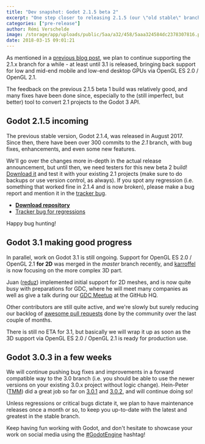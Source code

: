 ```yaml
---
title: "Dev snapshot: Godot 2.1.5 beta 2"
excerpt: "One step closer to releasing 2.1.5 (our \"old stable\" branch) with this new beta 2 build! If you are still working with Godot 2.1 for any reason, make sure to give it a try and ensure that your projects still work as intended. If all goes well we will soon make a release candidate build and then the stable one."
categories: ["pre-release"]
author: Rémi Verschelde
image: /storage/app/uploads/public/5aa/a32/458/5aaa324584dc2378307816.png
date: 2018-03-15 09:01:21
---
```


As mentioned in a [previous blog post](/article/dev-snapshot-godot-2-1-5-beta-1), we plan to continue supporting the 2.1.x branch for a while - at least until 3.1 is released, bringing back support for low and mid-end mobile and low-end desktop GPUs via OpenGL ES 2.0 / OpenGL 2.1.

The feedback on the previous 2.1.5 beta 1 build was relatively good, and many fixes have been done since, especially to the (still imperfect, but better) tool to convert 2.1 projects to the Godot 3 API.

## Godot 2.1.5 incoming

The previous stable version, Godot 2.1.4, was released in August 2017. Since then, there have been over 300 commits to the *2.1* branch, with bug fixes, enhancements, and even some new features.

We'll go over the changes more in-depth in the actual release announcement, but until then, we need testers for this new beta 2 build! [Download it](https://download.tuxfamily.org/godotengine/2.1.5/beta2/) and test it with your existing 2.1 projects (make sure to do backups or use version control, as always). If you spot any regression (i.e. something that worked fine in 2.1.4 and is now broken), please make a bug report and mention it in the [tracker bug](https://github.com/godotengine/godot/issues/16813).

- [**Download repository**](https://download.tuxfamily.org/godotengine/2.1.5/beta2/)
- [Tracker bug for regressions](https://github.com/godotengine/godot/issues/16813)

Happy bug hunting!

## Godot 3.1 making good progress

In parallel, work on Godot 3.1 is still ongoing. Support for OpenGL ES 2.0 / OpenGL 2.1 **for 2D** was merged in the *master* branch recently, and [karroffel](https://github.com/karroffel) is now focusing on the more complex 3D part.

Juan ([reduz](https://github.com/reduz)) implemented initial support for 2D meshes, and is now quite busy with preparations for GDC, where he will meet many companies as well as give a talk during our [GDC Meetup](https://godotengine.org/article/join-us-gdc-during-godot-meetup-2018) at the GitHub HQ.

Other contributors are still quite active, and we're slowly but surely reducing our backlog of [awesome pull requests](https://github.com/godotengine/godot/pulls) done by the community over the last couple of months.

There is still no ETA for 3.1, but basically we will wrap it up as soon as the 3D support via OpenGL ES 2.0 / OpenGL 2.1 is ready for production use.

## Godot 3.0.3 in a few weeks

We will continue pushing bug fixes and improvements in a forward compatible way to the 3.0 branch (i.e. you should be able to use the newer versions on your existing 3.0.x project without logic change). Hein-Peter ([TMM](https://github.com/hpvb)) did a great job so far on [3.0.1](/article/maintenance-release-godot-3-0-1) and [3.0.2](/article/maintenance-release-godot-302), and will continue doing so!

Unless regressions or critical bugs dictate it, we plan to have maintenance releases once a month or so, to keep you up-to-date with the latest and greatest in the stable branch.

Keep having fun working with Godot, and don't hesitate to showcase your work on social media using the [#GodotEngine](https://twitter.com/hashtag/GodotEngine) hashtag!